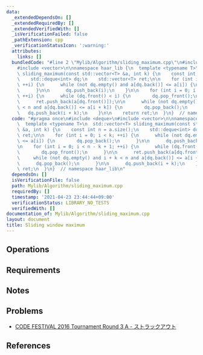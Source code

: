 ```yaml
---
data:
  _extendedDependsOn: []
  _extendedRequiredBy: []
  _extendedVerifiedWith: []
  _isVerificationFailed: false
  _pathExtension: cpp
  _verificationStatusIcon: ':warning:'
  attributes:
    links: []
  bundledCode: "#line 2 \"Mylib/Algorithm/sliding_maximum.cpp\"\n#include <deque>\n\
    #include <vector>\n\nnamespace haar_lib {\n  template <typename T>\n  std::vector<T>\
    \ sliding_maximum(const std::vector<T> &a, int k) {\n    const int n = a.size();\n\
    \    std::deque<int> dq;\n    std::vector<T> ret;\n\n    for (int i = 0; i < k;\
    \ ++i) {\n      while (not dq.empty() and a[dq.back()] <= a[i]) {\n        dq.pop_back();\n\
    \      }\n\n      dq.push_back(i);\n    }\n\n    for (int i = 0; i < n - k + 1;\
    \ ++i) {\n      while (dq.front() < i) {\n        dq.pop_front();\n      }\n\n\
    \      ret.push_back(a[dq.front()]);\n\n      while (not dq.empty() and i + k\
    \ < n and a[dq.back()] <= a[i + k]) {\n        dq.pop_back();\n      }\n\n   \
    \   dq.push_back(i + k);\n    }\n\n    return ret;\n  }\n}  // namespace haar_lib\n"
  code: "#pragma once\n#include <deque>\n#include <vector>\n\nnamespace haar_lib {\n\
    \  template <typename T>\n  std::vector<T> sliding_maximum(const std::vector<T>\
    \ &a, int k) {\n    const int n = a.size();\n    std::deque<int> dq;\n    std::vector<T>\
    \ ret;\n\n    for (int i = 0; i < k; ++i) {\n      while (not dq.empty() and a[dq.back()]\
    \ <= a[i]) {\n        dq.pop_back();\n      }\n\n      dq.push_back(i);\n    }\n\
    \n    for (int i = 0; i < n - k + 1; ++i) {\n      while (dq.front() < i) {\n\
    \        dq.pop_front();\n      }\n\n      ret.push_back(a[dq.front()]);\n\n \
    \     while (not dq.empty() and i + k < n and a[dq.back()] <= a[i + k]) {\n  \
    \      dq.pop_back();\n      }\n\n      dq.push_back(i + k);\n    }\n\n    return\
    \ ret;\n  }\n}  // namespace haar_lib\n"
  dependsOn: []
  isVerificationFile: false
  path: Mylib/Algorithm/sliding_maximum.cpp
  requiredBy: []
  timestamp: '2021-04-23 23:44:44+09:00'
  verificationStatus: LIBRARY_NO_TESTS
  verifiedWith: []
documentation_of: Mylib/Algorithm/sliding_maximum.cpp
layout: document
title: Sliding window maximum
---
```


## Operations

## Requirements

## Notes

## Problems

- [CODE FESTIVAL 2016 Tournament Round 3 A - ストラックアウト](https://atcoder.jp/contests/cf16-tournament-round3-open/tasks/asaporo_d)

## References
